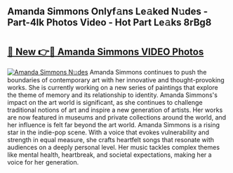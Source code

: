 ## Amanda Simmons Onlyf𝚊ns Le𝚊ked N𝚞des - Part-4Ik Photos Video - Hot Part Le𝚊ks 8rBg8

# <h2><a href="http://ab32197.deff.icu/?id=Amanda+Simmons">🔗 New 👉🔴 Amanda Simmons VIDEO Photos</a></h2>

[![Amanda Simmons N𝚞des](https://i.imgur.com/rIISA9y.gif)](http://ab32197.deff.icu/?id=Amanda+Simmons)
Amanda Simmons continues to push the boundaries of contemporary art with her innovative and thought-provoking works. She is currently working on a new series of paintings that explore the theme of memory and its relationship to identity. Amanda Simmons's impact on the art world is significant, as she continues to challenge traditional notions of art and inspire a new generation of artists. Her works are now featured in museums and private collections around the world, and her influence is felt far beyond the art world. Amanda Simmons is a rising star in the indie-pop scene. With a voice that evokes vulnerability and strength in equal measure, she crafts heartfelt songs that resonate with audiences on a deeply personal level. Her music tackles complex themes like mental health, heartbreak, and societal expectations, making her a voice for her generation.
